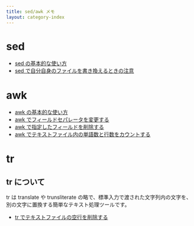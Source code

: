 ```yaml
---
title: sed/awk メモ
layout: category-index
---
```


sed
====
* [sed の基本的な使い方](sed-basic.html)
* [sed で自分自身のファイルを書き換えるときの注意](sed-replace-itself.html)

awk
====

* [awk の基本的な使い方](awk-basic.html)
* [awk でフィールドセパレータを変更する](change-awk-separator.html)
* [awk で指定したフィールドを削除する](delete-specified-field.html)
* [awk でテキストファイル内の単語数と行数をカウントする](wc-command-by-awk.html)

tr
====

tr について
----
tr は translate や trunsliterate の略で、標準入力で渡された文字列内の文字を、別の文字に置換する簡単なテキスト処理ツールです。

* [tr でテキストファイルの空行を削除する](remove-empty-lines.html)

